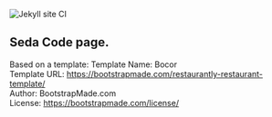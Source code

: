 
![Jekyll site CI](https://github.com/seda-code/seda-code.github.io/workflows/Jekyll%20site%20CI/badge.svg)

## Seda Code page.


Based on a template:
  Template Name: Bocor  
  Template URL: https://bootstrapmade.com/restaurantly-restaurant-template/  
  Author: BootstrapMade.com  
  License: https://bootstrapmade.com/license/  
